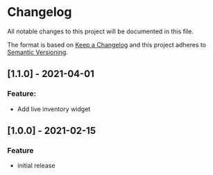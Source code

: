 # Changelog

All notable changes to this project will be documented in this file.

The format is based on [Keep a Changelog](http://keepachangelog.com/) and this project adheres to [Semantic Versioning](http://semver.org/).

## [1.1.0] - 2021-04-01
### Feature:
- Add live inventory widget

## [1.0.0] - 2021-02-15
### Feature
- initial release

[Unreleased]: https://github.com/retail-red/magento-2/compare/main...HEAD

